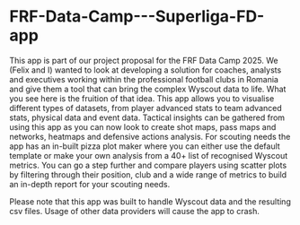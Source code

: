 # FRF-Data-Camp---Superliga-FD-app
This app is part of our project proposal for the FRF Data Camp 2025. We (Felix and I) wanted to look at developing a solution for coaches, analysts and executives working within the professional football clubs in Romania and give them a tool that can bring the complex Wyscout data to life. What you see here is the fruition of that idea.
This app allows you to visualise different types of datasets, from player advanced stats to team advanced stats, physical data and event data. Tactical insights can be gathered from using this app as you can now look to create shot maps, pass maps and networks, heatmaps and defensive actions analysis. 
For scouting needs the app has an in-built pizza plot maker where you can either use the default template or make your own analysis from a 40+ list of recognised Wyscout metrics. You can go a step further and compare players using scatter plots by filtering through their position, club and a wide range of metrics to build an in-depth report for your scouting needs.

Please note that this app was built to handle Wyscout data and the resulting csv files. Usage of other data providers will cause the app to crash. 
